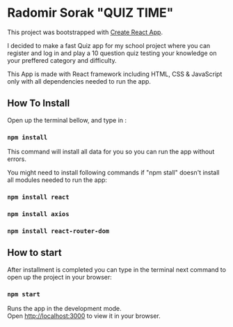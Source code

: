# Radomir Sorak "QUIZ TIME"

This project was bootstrapped with [Create React App](https://github.com/facebook/create-react-app).

I decided to make a fast Quiz app for my school project where you can register and log in and play a 10 question quiz testing your knowledge on your preffered category and difficulty.

This App is made with React framework including HTML, CSS & JavaScript only with all dependencies needed to run the app.
## How To Install

Open up the terminal bellow, and type in :

### `npm install`

This command will install all data for you so you can run the app without errors.

You might need to install following commands if "npm stall" doesn't install all modules needed to run the app:

### `npm install react`
### `npm install axios`
### `npm install react-router-dom`

## How to start

After installment is completed you can type in the terminal next command to open up the project in your browser:

### `npm start`

Runs the app in the development mode.\
Open [http://localhost:3000](http://localhost:3000) to view it in your browser.






